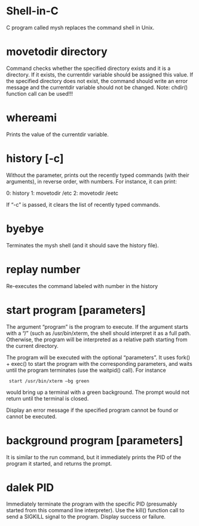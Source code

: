 # Shell-in-C

C program called mysh replaces the command shell in Unix. 

#  movetodir directory

Command checks whether the specified directory exists and it is a directory. If it exists, the currentdir variable should be assigned this value. If the specified directory does not exist, the command should write an error message and the currentdir variable should not be changed.
Note: chdir() function call can be used!!! 

# whereami

Prints the value of the currentdir variable. 

# history [-c]

Without the parameter, prints out the recently typed commands (with their arguments), in reverse order, with numbers. For instance, it can print:
 
0: history
1: movetodir /etc
2: movetodir /eetc

 If “-c” is passed, it clears the list of recently typed commands. 
 
# byebye

Terminates the mysh shell (and it should save the history file). 

# replay number 

Re-executes the command labeled with number in the history 

# start program [parameters]

The argument “program” is the program to execute. If the argument starts with a “/” (such as /usr/bin/xterm, the shell should interpret it as a full path. Otherwise, the program will be interpreted as a relative path starting from the current directory. 

The program will be executed with the optional “parameters”. It uses fork() + exec() to start the program with the corresponding parameters, and waits until the program terminates (use the waitpid() call). 
For instance

     start /usr/bin/xterm –bg green

would bring up a terminal with a green background. The prompt would not return until the terminal is closed.

Display an error message if the specified program cannot be found or cannot be executed.  

# background program [parameters]

It is similar to the run command, but it immediately prints the PID of the program it started, and returns the prompt. 

# dalek PID

Immediately terminate the program with the specific PID (presumably started from this command line interpreter). Use the kill() function call to send a SIGKILL signal to the program. Display success or failure. 
